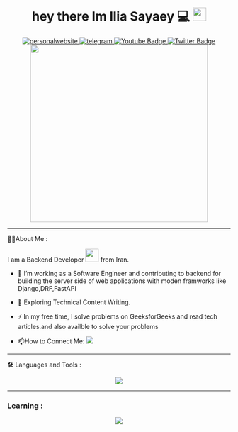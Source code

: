 <div id="header" align="center">
    <h1>
  hey there Im Ilia Sayaey 💻
  <img src="https://media.giphy.com/media/hvRJCLFzcasrR4ia7z/giphy.gif" width="30px"/>
</h1>
      <div id="badges">
          <a href="https://iliat.yclass2.ir">
              <img src="https://img.shields.io/badge/website-000000?style=for-the-badge&logo=About.me&logoColor=white" alt="personalwebsite"/>
          </a>
    <a href="https://t.me/Ilia_Django">
        <img src="https://img.shields.io/badge/Telegram-2CA5E0?style=for-the-badge&logo=telegram&logoColor=white" alt="telegram"  />
    </a>
  <a href="https://youtube.com/IliaDjango">
    <img src="https://img.shields.io/badge/YouTube-red?style=for-the-badge&logo=youtube&logoColor=white" alt="Youtube Badge"/>
  </a>
  <a href="https://twitter.com/IliaDjango">
    <img src="https://img.shields.io/badge/Twitter-blue?style=for-the-badge&logo=twitter&logoColor=white" alt="Twitter Badge"/>
  </a>
</div>
  <img src="https://media4.giphy.com/media/3kPDmoWdBpQPNhCnUG/giphy.gif" width="400"/>


  <div align='center'>
  <img src="https://komarev.com/ghpvc/?username=SirBruin&style=flat-square&color=blue" alt=""/>
</div>
</div>

---

:man_technologist:About Me :

I am a Backend Developer  <img src="https://media.giphy.com/media/WUlplcMpOCEmTGBtBW/giphy.gif" width="30"> from Iran.
- :telescope: I’m working as a Software Engineer and contributing to backend  for building the server side of web applications with moden framworks like Django,DRF,FastAPI

- :seedling: Exploring Technical Content Writing.

- :zap: In my free time, I solve problems on GeeksforGeeks and read tech articles.and also availble to solve your problems

- :mailbox:How to Connect Me: <a href='mailto: sayaryilia@gmail.com'><img src="https://img.shields.io/badge/-Sayary-blue?style=flat&logo=Gmail&logoColor=white"></a>

---

:hammer_and_wrench: Languages and Tools :

<p align="center">
  <a href="https://skillicons.dev">
    <img src="https://skillicons.dev/icons?i=python,django,fastapi,mysql,postgresql,wordpress,git,github,html,css,bootstrap,docker" />
  </a>
</p>

---

### Learning :
<p align="center">
  <a href="https://skillicons.dev">
    <img src="https://skillicons.dev/icons?i=nodejs,expressjs,tailwind,tensorflow,pytorch,flutter,mongodb,redis,solidity" />
  </a>
</p>
